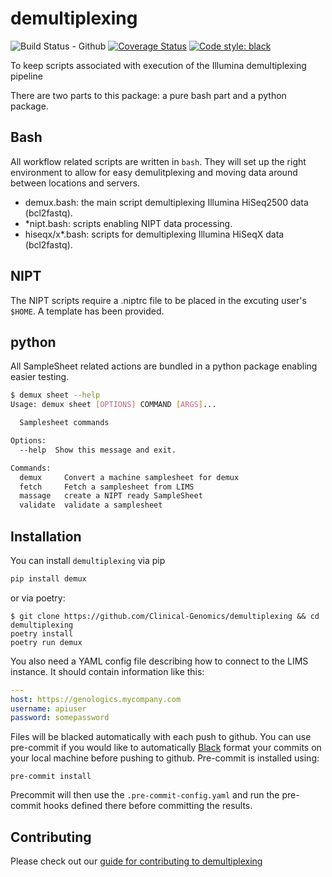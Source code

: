 # demultiplexing
![Build Status - Github][gh-actions-badge]
[![Coverage Status][coveralls-image]][coveralls-url]
[![Code style: black][black-image]][black-url]

To keep scripts associated with execution of the Illumina demultiplexing pipeline

There are two parts to this package: a pure bash part and a python package.

## Bash

All workflow related scripts are written in `bash`. They will set up the right environment to allow for easy demulitplexing and moving data around between locations and servers.

* demux.bash: the main script demultiplexing Illumina HiSeq2500 data (bcl2fastq).
* *nipt.bash: scripts enabling NIPT data processing.
* hiseqx/x*.bash: scripts for demultiplexing Illumina HiSeqX data (bcl2fastq).

## NIPT

The NIPT scripts require a .niptrc file to be placed in the excuting user's `$HOME`. A template has been provided.

## python

All SampleSheet related actions are bundled in a python package enabling easier testing.

```bash
$ demux sheet --help
Usage: demux sheet [OPTIONS] COMMAND [ARGS]...

  Samplesheet commands

Options:
  --help  Show this message and exit.

Commands:
  demux     Convert a machine samplesheet for demux
  fetch     Fetch a samplesheet from LIMS
  massage   create a NIPT ready SampleSheet
  validate  validate a samplesheet
```

## Installation

You can install `demultiplexing` via pip

````bash
pip install demux
```` 

or via poetry:
```
$ git clone https://github.com/Clinical-Genomics/demultiplexing && cd demultiplexing
poetry install
poetry run demux
```

You also need a YAML config file describing how to connect to the LIMS instance. It should contain information like this:

```yaml
---
host: https://genologics.mycompany.com
username: apiuser
password: somepassword
```

Files will be blacked automatically with each push to github. You can use pre-commit if you would like to automatically [Black][black-url] format your commits on your local machine before pushing to github. Pre-commit is installed using: 

```
pre-commit install
```

Precommit will then use the `.pre-commit-config.yaml` and run the pre-commit hooks defined there before committing the results.
## Contributing

Please check out our [guide for contributing to demultiplexing](CONTRIBUTING.md)

[coveralls-url]: https://coveralls.io/github/Clinical-Genomics/demultiplexing
[black-url]: https://github.com/psf/black

<!-- badges -->
[gh-actions-badge]: https://github.com/Clinical-Genomics/demultiplexing/workflows/Demultiplexing%20CI/badge.svg
[coveralls-image]: https://coveralls.io/repos/github/Clinical-Genomics/demultiplexing/badge.svg?branch=master
[black-image]: https://img.shields.io/badge/code%20style-black-000000.svg
